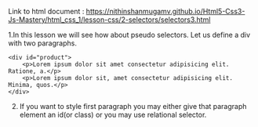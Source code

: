 Link to html document : https://nithinshanmugamv.github.io/Html5-Css3-Js-Mastery/html_css_1/lesson-css/2-selectors/selectors3.html

1.In this lesson we will see how about pseudo selectors. Let us define a div with two paragraphs.

```
<div id="product">
    <p>Lorem ipsum dolor sit amet consectetur adipisicing elit. Ratione, a.</p>
    <p>Lorem ipsum dolor sit, amet consectetur adipisicing elit. Minima, quos.</p>
</div>
```

2. If you want to style first paragraph you may either give that paragraph element an id(or class) or you may use relational selector.
